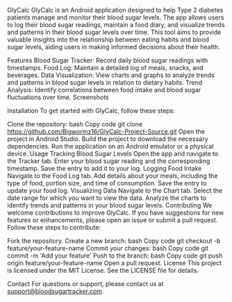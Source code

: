 GlyCalc
GlyCalc is an Android application designed to help Type 2 diabetes patients manage and monitor their blood sugar levels. The app allows users to log their blood sugar readings, maintain a food diary, and visualize trends and patterns in their blood sugar levels over time. This tool aims to provide valuable insights into the relationship between eating habits and blood sugar levels, aiding users in making informed decisions about their health.

Features
Blood Sugar Tracker: Record daily blood sugar readings with timestamps.
Food Log: Maintain a detailed log of meals, snacks, and beverages.
Data Visualization: View charts and graphs to analyze trends and patterns in blood sugar levels in relation to dietary habits.
Trend Analysis: Identify correlations between food intake and blood sugar fluctuations over time.
Screenshots




Installation
To get started with GlyCalc, follow these steps:

Clone the repository:
bash
Copy code
git clone https://github.com/Bigwormz16/GlyCalc-Project-Source.git
Open the project in Android Studio.
Build the project to download the necessary dependencies.
Run the application on an Android emulator or a physical device.
Usage
Tracking Blood Sugar Levels
Open the app and navigate to the Tracker tab.
Enter your blood sugar reading and the corresponding timestamp.
Save the entry to add it to your log.
Logging Food Intake
Navigate to the Food Log tab.
Add details about your meals, including the type of food, portion size, and time of consumption.
Save the entry to update your food log.
Visualizing Data
Navigate to the Chart tab.
Select the date range for which you want to view the data.
Analyze the charts to identify trends and patterns in your blood sugar levels.
Contributing
We welcome contributions to improve GlyCalc. If you have suggestions for new features or enhancements, please open an issue or submit a pull request. Follow these steps to contribute:

Fork the repository.
Create a new branch:
bash
Copy code
git checkout -b feature/your-feature-name
Commit your changes:
bash
Copy code
git commit -m 'Add your feature'
Push to the branch:
bash
Copy code
git push origin feature/your-feature-name
Open a pull request.
License
This project is licensed under the MIT License. See the LICENSE file for details.

Contact
For questions or support, please contact us at support@bloodsugartracker.com.
